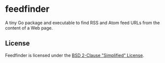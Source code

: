 # feedfinder

A tiny Go package and executable to find RSS and Atom feed URLs
from the content of a Web page.

## License

Feedfinder is licensed under the
[BSD 2-Clause "Simplified" License](https://github.com/nlpodyssey/feedfinder/blob/master/LICENSE).
